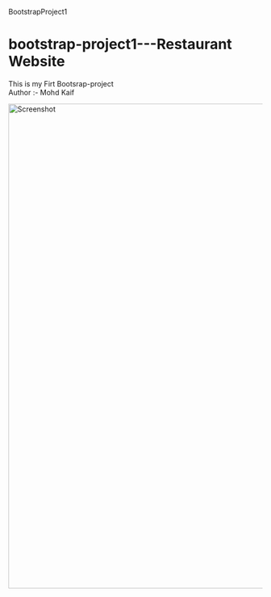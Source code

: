 BootstrapProject1
# bootstrap-project1---Restaurant Website
This is my Firt Bootsrap-project
<br/>
Author :- Mohd Kaif

<img width="960" alt="Screenshot" src="https://github.com/Kaif0412/BigBite-Restaurant/assets/146923382/c36450dd-e48c-407b-b753-7f8415af3ec9">
